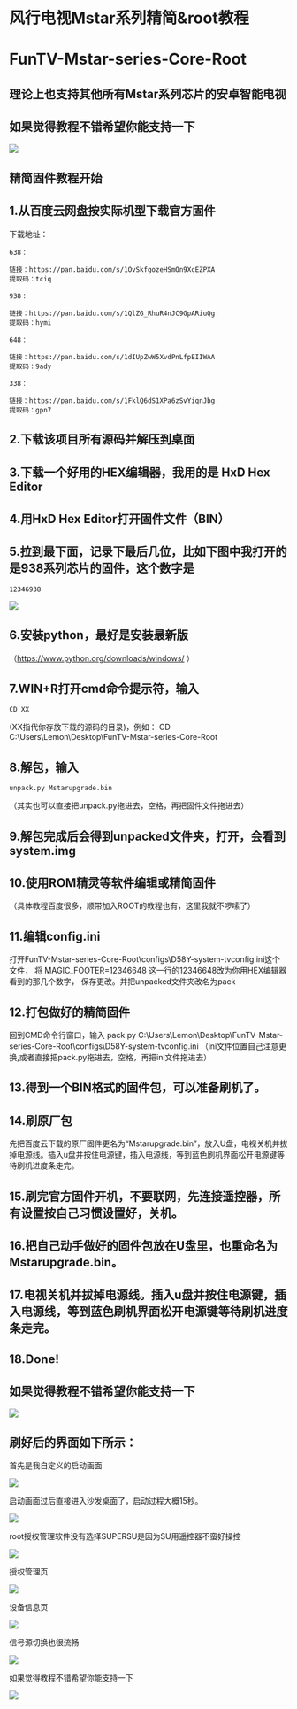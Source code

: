 风行电视Mstar系列精简&root教程
===========================
FunTV-Mstar-series-Core-Root
===========================

理论上也支持其他所有Mstar系列芯片的安卓智能电视
---------------------------
如果觉得教程不错希望你能支持一下
---------------------------

![](https://wx1.sinaimg.cn/mw690/964878e4gy1gfn7olgbarj20go08ctb9.jpg)  


精简固件教程开始
---------------------------

1.从百度云网盘按实际机型下载官方固件
---------------------------

  下载地址：
  
    638：
    
    链接：https://pan.baidu.com/s/1OvSkfgozeHSmOn9XcEZPXA
    提取码：tciq
    
    938：
    
    链接：https://pan.baidu.com/s/1QlZG_RhuR4nJC9GpARiuQg
    提取码：hymi
    
    648：
    
    链接：https://pan.baidu.com/s/1dIUpZwW5XvdPnLfpEIIWAA
    提取码：9ady
    
    338：
    
    链接：https://pan.baidu.com/s/1FklQ6dS1XPa6zSvYiqnJbg
    提取码：gpn7

2.下载该项目所有源码并解压到桌面
---------------------------

3.下载一个好用的HEX编辑器，我用的是 HxD Hex Editor
---------------------------

4.用HxD Hex Editor打开固件文件（BIN）
---------------------------

5.拉到最下面，记录下最后几位，比如下图中我打开的是938系列芯片的固件，这个数字是
---------------------------
    12346938


![](https://wx2.sinaimg.cn/mw690/964878e4gy1gfn7og7cvij20ul0kldid.jpg)  

6.安装python，最好是安装最新版
---------------------------
（https://www.python.org/downloads/windows/ ）

7.WIN+R打开cmd命令提示符，输入
---------------------------
    CD XX
 (XX指代你存放下载的源码的目录)，例如：
    CD C:\Users\Lemon\Desktop\FunTV-Mstar-series-Core-Root

8.解包，输入
---------------------------
    unpack.py Mstarupgrade.bin
（其实也可以直接把unpack.py拖进去，空格，再把固件文件拖进去）

9.解包完成后会得到unpacked文件夹，打开，会看到system.img
---------------------------

10.使用ROM精灵等软件编辑或精简固件
---------------------------
（具体教程百度很多，顺带加入ROOT的教程也有，这里我就不啰嗦了）

11.编辑config.ini
---------------------------
打开FunTV-Mstar-series-Core-Root\configs\D58Y-system-tvconfig.ini这个文件，
将
    MAGIC_FOOTER=12346648
这一行的12346648改为你用HEX编辑器看到的那几个数字，
保存更改。并把unpacked文件夹改名为pack

12.打包做好的精简固件
---------------------------
回到CMD命令行窗口，输入
    pack.py C:\Users\Lemon\Desktop\FunTV-Mstar-series-Core-Root\configs\D58Y-system-tvconfig.ini
（ini文件位置自己注意更换,或者直接把pack.py拖进去，空格，再把ini文件拖进去）

13.得到一个BIN格式的固件包，可以准备刷机了。
---------------------------

14.刷原厂包
---------------------------
先把百度云下载的原厂固件更名为“Mstarupgrade.bin”，放入U盘，电视关机并拔掉电源线。插入u盘并按住电源键，插入电源线，等到蓝色刷机界面松开电源键等待刷机进度条走完。

15.刷完官方固件开机，不要联网，先连接遥控器，所有设置按自己习惯设置好，关机。
---------------------------

16.把自己动手做好的固件包放在U盘里，也重命名为Mstarupgrade.bin。
---------------------------

17.电视关机并拔掉电源线。插入u盘并按住电源键，插入电源线，等到蓝色刷机界面松开电源键等待刷机进度条走完。
---------------------------

18.Done!
---------------------------

如果觉得教程不错希望你能支持一下
---------------------------

![](https://wx1.sinaimg.cn/mw690/964878e4gy1gfn7olgbarj20go08ctb9.jpg)  



刷好后的界面如下所示：
---------------------------
首先是我自定义的启动画面

![](https://wx2.sinaimg.cn/mw690/964878e4gy1gfn7noig5lj20iw0e6abl.jpg)  

启动画面过后直接进入沙发桌面了，启动过程大概15秒。

![](https://wx1.sinaimg.cn/mw690/964878e4gy1gfn7nr0oijj20iw0e6why.jpg)  

root授权管理软件没有选择SUPERSU是因为SU用遥控器不蛮好操控

![](https://wx1.sinaimg.cn/mw690/964878e4gy1gfn7ntdnvcj20iw0e6dhp.jpg)  

授权管理页

![](https://wx3.sinaimg.cn/mw690/964878e4gy1gfn7nvfdicj20iw0e60to.jpg)  

设备信息页

![](https://wx3.sinaimg.cn/mw690/964878e4gy1gfn7nxgwq8j20iw0e6406.jpg)  

信号源切换也很流畅

![](https://wx1.sinaimg.cn/mw690/964878e4gy1gfn7od22plj20iw0e6jtj.jpg)  

如果觉得教程不错希望你能支持一下

![](https://wx1.sinaimg.cn/mw690/964878e4gy1gfn7olgbarj20go08ctb9.jpg)  
